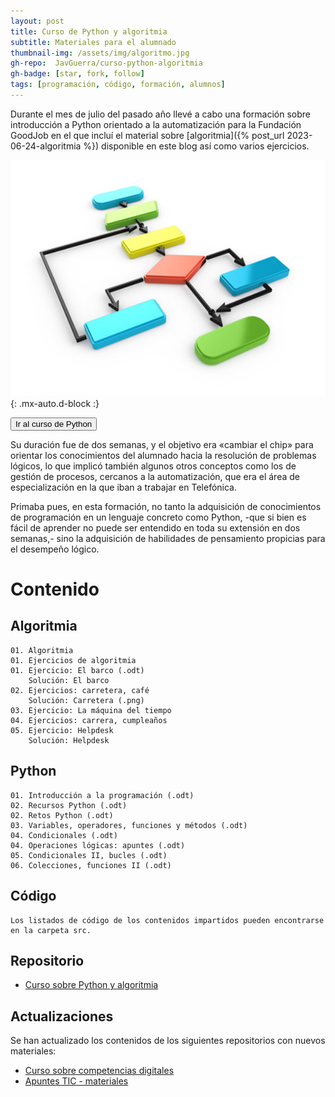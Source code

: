 ```yaml
---
layout: post
title: Curso de Python y algoritmia
subtitle: Materiales para el alumnado
thumbnail-img: /assets/img/algoritmo.jpg
gh-repo:  JavGuerra/curso-python-algoritmia
gh-badge: [star, fork, follow]
tags: [programación, código, formación, alumnos]
---
```


Durante el mes de julio del pasado año llevé a cabo una formación sobre introducción a Python orientado a la automatización para la Fundación GoodJob en el que incluí el material sobre [algoritmia]({% post_url 2023-06-24-algoritmia %}) disponible en este blog así como varios ejercicios.

![Internet](/assets/img/algoritmo.jpg){: .mx-auto.d-block :}

[<button class="btn btn-info" style="font-family:Arial, Helvetica, sans-serif;">Ir al curso de Python</button>](https://github.com/JavGuerra/curso-python-algoritmia)

Su duración fue de dos semanas, y el objetivo era «cambiar el chip» para orientar los conocimientos del alumnado hacia la resolución de problemas lógicos, lo que implicó también algunos otros conceptos como los de gestión de procesos, cercanos a la automatización, que era el área de especialización en la que iban a trabajar en Telefónica.

Primaba pues, en esta formación, no tanto la adquisición de conocimientos de programación en un lenguaje concreto como Python, -que si bien es fácil de aprender no puede ser entendido en toda su extensión en dos semanas,- sino la adquisición de habilidades de pensamiento propicias para el desempeño lógico.

# Contenido

## Algoritmia

    01. Algoritmia
    01. Ejercicios de algoritmia
    01. Ejercicio: El barco (.odt)
        Solución: El barco
    02. Ejercicios: carretera, café
        Solución: Carretera (.png)
    03. Ejercicio: La máquina del tiempo
    04. Ejercicios: carrera, cumpleaños
    05. Ejercicio: Helpdesk
        Solución: Helpdesk

## Python

    01. Introducción a la programación (.odt)
    02. Recursos Python (.odt)
    02. Retos Python (.odt)
    03. Variables, operadores, funciones y métodos (.odt)
    04. Condicionales (.odt)
    04. Operaciones lógicas: apuntes (.odt)
    05. Condicionales II, bucles (.odt)
    06. Colecciones, funciones II (.odt)

## Código

    Los listados de código de los contenidos impartidos pueden encontrarse en la carpeta src.

## Repositorio

- [Curso sobre Python y algoritmia](https://github.com/JavGuerra/curso-python-algoritmia)

## Actualizaciones

Se han actualizado los contenidos de los siguientes repositorios con nuevos materiales:

- [Curso sobre competencias digitales](https://github.com/JavGuerra/curso-competencias-digitales)
- [Apuntes TIC - materiales](https://github.com/JavGuerra/apuntes-tic)
